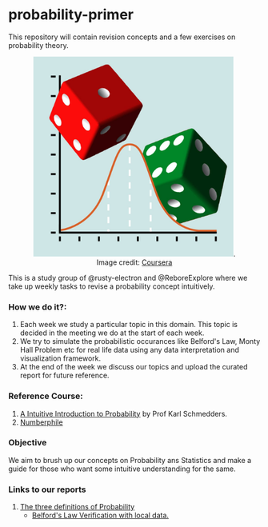 # probability-primer

This repository will contain revision concepts and a few exercises on probability theory.
<p align="center">
  <img src="/images/MOOC_Decision_making_World_Coursera_1200x1200.jpg" width="400px">. 
   <br>
  Image credit: <a href="https://www.coursera.org/learn/introductiontoprobability">Coursera</a>
</p>

This is a study group of @rusty-electron and @ReboreExplore where we take up weekly tasks to revise a probability concept intuitively. 
### How we do it?:
1. Each week we study a particular topic in this domain. This topic is decided in the meeting we do at the start of each week.
2. We try to simulate the probabilistic occurances like Belford's Law, Monty Hall Problem etc for real life data using any data interpretation and visualization framework.
3. At the end of the week we discuss our topics and upload the curated report for future reference. 

### Reference Course: 
1. [A Intuitive Introduction to Probability](https://www.coursera.org/learn/introductiontoprobability/home/welcome) by Prof Karl Schmedders.
2. [Numberphile](https://www.youtube.com/channel/UCoxcjq-8xIDTYp3uz647V5A)

### Objective
We aim to brush up our concepts on Probability ans Statistics and make a guide for those who want some intuitive understanding for the same.

### Links to our reports
1. [The three definitions of Probability](https://github.com/ReboreExplore/probability-primer/blob/main/week-1/Definitions%20of%20Probability.pdf)
     * [Belford's Law Verification with local data.](https://github.com/ReboreExplore/probability-primer/blob/main/Benford_Law_visualize.ipynb)

